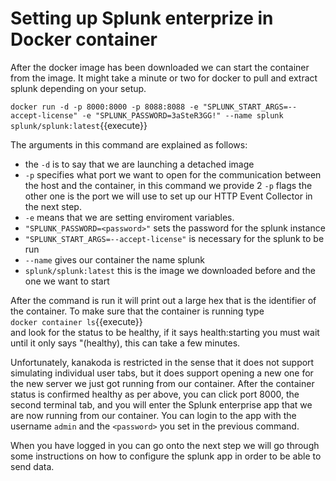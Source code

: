 # Setting up Splunk enterprize in Docker container

After the docker image has been downloaded we can start the container from the image. It might take a minute or two for docker to pull and extract splunk depending on your setup.

`docker run -d -p 8000:8000 -p 8088:8088 -e "SPLUNK_START_ARGS=--accept-license" -e "SPLUNK_PASSWORD=3aSteR3GG!" --name splunk splunk/splunk:latest`{{execute}}  

The arguments in this command are explained as follows:
* the `-d` is to say that we are launching a detached image
* `-p` specifies what port we want to open for the communication between the host and the container, in this command we provide 2 `-p` flags the other one is the port we will use to set up our HTTP Event Collector in the next step.
* `-e` means that we are setting enviroment variables.
* `"SPLUNK_PASSWORD=<password>"` sets the password for the splunk instance
* `"SPLUNK_START_ARGS=--accept-license"` is necessary for the splunk to be run
* `--name` gives our container the name splunk 
* `splunk/splunk:latest` this is the image we downloaded before and the one we want to start

After the command is run it will print out a large hex that is the identifier of the container. 
To make sure that the container is running type  
`docker container ls`{{execute}}  
and look for the status to be healthy, if it says health:starting you must wait until it only says "(healthy), this can take a few minutes.


Unfortunately, kanakoda is restricted in the sense that it does not support simulating individual user tabs, but it does support opening a new one for the new server we just got running from our container.
After the container status is confirmed healthy as per above, you can click port 8000, the second terminal tab, and you will enter the Splunk enterprise app that we are now running from our container.
You can login to the app with the username `admin` and the `<password>` you set in the previous command. 
  
When you have logged in you can go onto the next step we will go through some instructions on how to configure the splunk app in order to be able to send data. 
